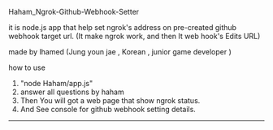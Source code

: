 


Haham_Ngrok-Github-Webhook-Setter

it is node.js app that help set ngrok's address on pre-created github webhook target url. 
(It make ngrok work, and then It web hook's Edits URL) 

made by lhamed (Jung youn jae , Korean , junior game developer )


how to use 

1. "node Haham/app.js"
2. answer all questions by haham
3. Then You will got a web page that show ngrok status. 
4. And See console for github webhook setting details.

-------------
